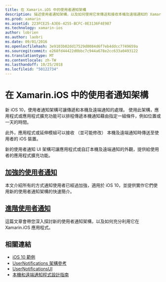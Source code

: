 ```yaml
---
title: 在 Xamarin.iOS 中的使用者通知架構
description: 描述使用者通知架構，以及如何使用它來傳送和接收本機及遠端通知的 Xamarin.iOS 應用程式中的文件的連結。
ms.prod: xamarin
ms.assetid: 223FCE25-A3E6-4255-BCFC-0E3136F4E987
ms.technology: xamarin-ios
author: lobrien
ms.author: laobri
ms.date: 09/01/2016
ms.openlocfilehash: 3e9103b02dd17529d0084d6f7eb4ddcc7749659a
ms.sourcegitcommit: e268fd44422d0bbc7c944a678e2cc633a0493122
ms.translationtype: MT
ms.contentlocale: zh-TW
ms.lasthandoff: 10/25/2018
ms.locfileid: "50122734"
---
```

# <a name="user-notifications-framework-in-xamarinios"></a>在 Xamarin.iOS 中的使用者通知架構

新 iOS 10，使用者通知架構可讓傳遞和本機及遠端通知的處理。 使用此架構，應用程式或應用程式擴充功能可以排程傳遞本機通知藉由指定一組條件，例如位置或一天的時間。

此外，應用程式或延伸模組可以接收 （並可能修改） 本機及遠端通知時傳送至使用者的 iOS 裝置。

新的使用者通知 UI 架構可讓應用程式或自訂本機及遠端通知的外觀，提供給使用者的應用程式擴充功能。

## <a name="enhanced-user-notificationsiosplatformuser-notificationsenhanced-user-notificationsmd"></a>[加強的使用者通知](~/ios/platform/user-notifications/enhanced-user-notifications.md)

本文介紹所有的方式通知使用者已經過加強，適用於 iOS 10，並提供實作它們使用新的使用者通知架構的快速簡介。

## <a name="advanced-user-notificationsiosplatformuser-notificationsadvanced-user-notificationsmd"></a>[進階使用者通知](~/ios/platform/user-notifications/advanced-user-notifications.md)

這篇文章會帶您深入探討新的使用者通知架構，以及如何充分利用它在 Xamarin.iOS 應用程式。

## <a name="related-links"></a>相關連結

- [iOS 10 範例](https://developer.xamarin.com/samples/ios/iOS10/)
- [UserNotifications 架構參考](https://developer.apple.com/reference/usernotifications)
- [UserNotificationsUI](https://developer.apple.com/reference/usernotificationsui)
- [本機和遠端通知程式設計指南](https://developer.apple.com/library/prerelease/content/documentation/NetworkingInternet/Conceptual/RemoteNotificationsPG/Chapters/Introduction.html)

